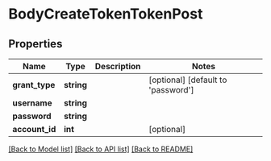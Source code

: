 # BodyCreateTokenTokenPost

## Properties
Name | Type | Description | Notes
------------ | ------------- | ------------- | -------------
**grant_type** | **string** |  | [optional] [default to 'password']
**username** | **string** |  | 
**password** | **string** |  | 
**account_id** | **int** |  | [optional] 

[[Back to Model list]](../../README.md#documentation-for-models) [[Back to API list]](../../README.md#documentation-for-api-endpoints) [[Back to README]](../../README.md)

